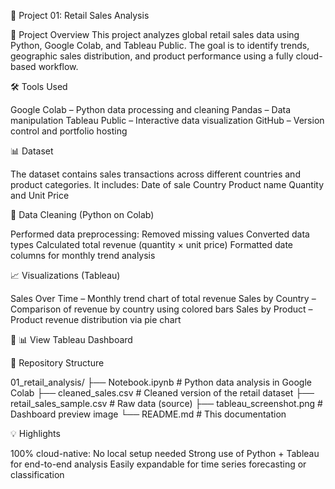 📁 Project 01: Retail Sales Analysis

📝 Project Overview
This project analyzes global retail sales data using Python, Google Colab, and Tableau Public. 
The goal is to identify trends, geographic sales distribution, and product performance using a fully cloud-based workflow.

🛠️ Tools Used

Google Colab – Python data processing and cleaning
Pandas – Data manipulation
Tableau Public – Interactive data visualization
GitHub – Version control and portfolio hosting

📊 Dataset

The dataset contains sales transactions across different countries and product categories. 
It includes:
Date of sale
Country
Product name
Quantity and Unit Price

🧹 Data Cleaning (Python on Colab)

Performed data preprocessing:
Removed missing values
Converted data types
Calculated total revenue (quantity × unit price)
Formatted date columns for monthly trend analysis

📈 Visualizations (Tableau)

Sales Over Time – Monthly trend chart of total revenue
Sales by Country – Comparison of revenue by country using colored bars
Sales by Product – Product revenue distribution via pie chart

🔗 📊 View Tableau Dashboard

📁 Repository Structure

01_retail_analysis/
├── Notebook.ipynb                 # Python data analysis in Google Colab
├── cleaned_sales.csv              # Cleaned version of the retail dataset
├── retail_sales_sample.csv        # Raw data (source)
├── tableau_screenshot.png         # Dashboard preview image
└── README.md                      # This documentation

💡 Highlights

100% cloud-native: No local setup needed
Strong use of Python + Tableau for end-to-end analysis
Easily expandable for time series forecasting or classification
